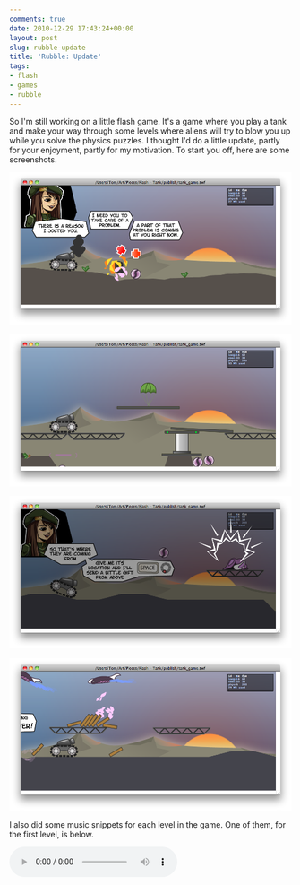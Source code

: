 ```yaml
---
comments: true
date: 2010-12-29 17:43:24+00:00
layout: post
slug: rubble-update
title: 'Rubble: Update'
tags:
- flash
- games
- rubble
---
```


So I'm still working on a little flash game. It's a game where you play a tank and make your way through some levels where aliens will try to blow you up while you solve the physics puzzles. I thought I'd do a little update, partly for your enjoyment, partly for my motivation. To start you off, here are some screenshots.

[![The Major will give you instructions every now and then.](/assets/2010-12-29-rubble-update/Screen-shot-2010-12-29-at-6.11.40-PM.png)](/assets/2010-12-29-rubble-update/Screen-shot-2010-12-29-at-6.11.40-PM.png)

[![You can order some construction materials to get through the level.](/assets/2010-12-29-rubble-update/Screen-shot-2010-12-29-at-6.14.58-PM.png)](/assets/2010-12-29-rubble-update/Screen-shot-2010-12-29-at-6.14.58-PM.png)

[![You can also order some heavier firepower.](/assets/2010-12-29-rubble-update/Screen-shot-2010-12-29-at-6.16.33-PM.png)](/assets/2010-12-29-rubble-update/Screen-shot-2010-12-29-at-6.16.33-PM.png)

[![Airstrike!](/assets/2010-12-29-rubble-update/Screen-shot-2010-12-29-at-6.16.19-PM.png)](/assets/2010-12-29-rubble-update/Screen-shot-2010-12-29-at-6.16.19-PM.png)


I also did some music snippets for each level in the game. One of them, for the first level, is below.

<audio controls>
  <source src="/assets/2010-12-29-rubble-update/01-ambient.mp3" type="audio/mpeg">
  [Click to download Ambient01.mp3.](/assets/2010-12-29-rubble-update/01-ambient.mp3)
</audio>

